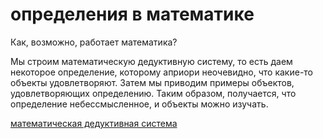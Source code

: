 # определения в математике
Как, возможно, работает математика?

Мы строим математическую дедуктивную систему, то есть даем некоторое определение, которому априори неочевидно, что какие-то объекты удовлетворяют. Затем мы приводим примеры объектов, удовлетворяющих определению. Таким образом, получается, что определение небессмысленное, и объекты можно изучать.

[математическая дедуктивная система](%D0%BC%D0%B0%D1%82%D0%B5%D0%BC%D0%B0%D1%82%D0%B8%D1%87%D0%B5%D1%81%D0%BA%D0%B0%D1%8F%20%D0%B4%D0%B5%D0%B4%D1%83%D0%BA%D1%82%D0%B8%D0%B2%D0%BD%D0%B0%D1%8F%20%D1%81%D0%B8%D1%81%D1%82%D0%B5%D0%BC%D0%B0)